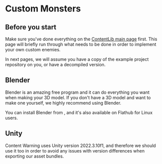# Custom Monsters

## Before you start
Make sure you've done everything on the [ContentLib main page](ContentLib.md) first. This page will briefly run through what needs to be done in order to implement your own custom enemies.

In next pages, we will assume you have a copy of the example project repository on you, or have a decompiled version.

## Blender
Blender is an amazing free program and it can do everything you want when making your 3D model. If you don't have a 3D model and want to make one yourself, we highly recommend using Blender.

You can install Blender from [](https://www.blender.org/), and it's also available on Flathub for Linux users.

## Unity
Content Warning uses Unity version 2022.3.10f1, and therefore we should use it too in order to avoid any issues with version differences when exporting our asset bundles.